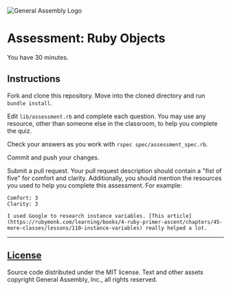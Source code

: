 ![General Assembly Logo](https://camo.githubusercontent.com/1a91b05b8f4d44b5bbfb83abac2b0996d8e26c92/687474703a2f2f692e696d6775722e636f6d2f6b6538555354712e706e67)

# Assessment: Ruby Objects

You have 30 minutes.

## Instructions

Fork and clone this repository. Move into the cloned directory and run `bundle install`.

Edit `lib/assessment.rb` and complete each question. You may use any resource, other than someone else in the classroom, to help you complete the quiz.

Check your answers as you work with `rspec spec/assessment_spec.rb`.

Commit and push your changes.

Submit a pull request. Your pull request description should contain a "fist of five" for comfort and clarity. Additionally, you should mention the resources you used to help you complete this assessment. For example:

```
Comfort: 3
Clarity: 3

I used Google to research instance variables. [This article](https://rubymonk.com/learning/books/4-ruby-primer-ascent/chapters/45-more-classes/lessons/110-instance-variables) really helped a lot.
```

---

[License](LICENSE)
------------------

Source code distributed under the MIT license. Text and other assets copyright General Assembly, Inc., all rights reserved.
